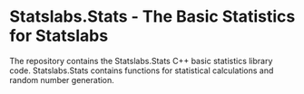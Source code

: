 # Statslabs.Stats - The Basic Statistics for Statslabs 

The repository contains the Statslabs.Stats C++ basic statistics library code. Statslabs.Stats contains functions for statistical calculations and random number generation.